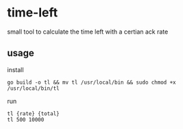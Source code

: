 # time-left

small tool to calculate the time left with a certian ack rate

## usage

install
```
go build -o tl && mv tl /usr/local/bin && sudo chmod +x /usr/local/bin/tl
```

run
```
tl {rate} {total}
tl 500 10000
```

